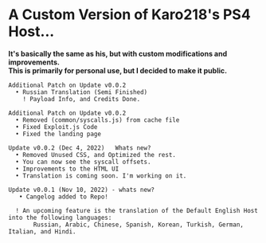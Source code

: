 # A Custom Version of Karo218's PS4 Host...

**It's basically the same as his, but with custom modifications and improvements.** <br>
**This is primarily for personal use, but I decided to make it public.**
  
    Additional Patch on Update v0.0.2
      • Russian Translation (Semi Finished)
        ! Payload Info, and Credits Done.
     
    Additional Patch on Update v0.0.2
      • Removed (common/syscalls.js) from cache file
      • Fixed Exploit.js Code
      • Fixed the landing page
      
    Update v0.0.2 (Dec 4, 2022)   Whats new?
      • Removed Unused CSS, and Optimized the rest.
      • You can now see the syscall offsets. 
      • Improvements to the HTML UI
      • Translation is coming soon. I'm working on it.
      
    Update v0.0.1 (Nov 10, 2022) - whats new?
       • Cangelog added to Repo!
      
      ! An upcoming feature is the translation of the Default English Host into the following languages: 
           Russian, Arabic, Chinese, Spanish, Korean, Turkish, German, Italian, and Hindi.       
